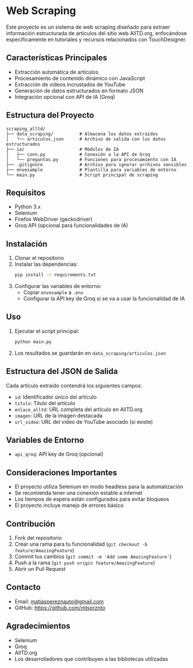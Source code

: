 # Web Scraping

Este proyecto es un sistema de web scraping diseñado para extraer información estructurada de artículos del sitio web AllTD.org, enfocándose específicamente en tutoriales y recursos relacionados con TouchDesigner.

## Características Principales

- Extracción automática de artículos
- Procesamiento de contenido dinámico con JavaScript
- Extracción de vídeos incrustados de YouTube
- Generación de datos estructurados en formato JSON
- Integración opcional con API de IA (Groq)

## Estructura del Proyecto

```
scraping_alltd/
├── data_scraping/          # Almacena los datos extraídos
│   └── articulos.json      # Archivo de salida con los datos estructurados
├── ia/                     # Módulos de IA
│   ├── conn.py             # Conexión a la API de Groq
│   └── preguntas.py        # Funciones para procesamiento con IA
├── .gitignore              # Archivo para ignorar archivos sensibles
├── envexample              # Plantilla para variables de entorno
└── main.py                 # Script principal de scraping
```

## Requisitos

- Python 3.x
- Selenium
- Firefox WebDriver (geckodriver)
- Groq API (opcional para funcionalidades de IA)

## Instalación

1. Clonar el repositorio
2. Instalar las dependencias:
   ```bash
   pip install -r requirements.txt
   ```
3. Configurar las variables de entorno:
   - Copiar `envexample` a `.env`
   - Configurar la API key de Groq si se va a usar la funcionalidad de IA

## Uso

1. Ejecutar el script principal:
   ```bash
   python main.py
   ```

2. Los resultados se guardarán en `data_scraping/articulos.json`

## Estructura del JSON de Salida

Cada artículo extraído contendrá los siguientes campos:
- `id`: Identificador único del artículo
- `titulo`: Título del artículo
- `enlace_alltd`: URL completa del artículo en AllTD.org
- `imagen`: URL de la imagen destacada
- `url_video`: URL del vídeo de YouTube asociado (si existe)

## Variables de Entorno

- `api_qroq`: API key de Groq (opcional)

## Consideraciones Importantes

- El proyecto utiliza Selenium en modo headless para la automatización
- Se recomienda tener una conexión estable a internet
- Los tiempos de espera están configurados para evitar bloqueos
- El proyecto incluye manejo de errores básico

## Contribución

1. Fork del repositorio
2. Crear una rama para tu funcionalidad (`git checkout -b feature/AmazingFeature`)
3. Commit tus cambios (`git commit -m 'Add some AmazingFeature'`)
4. Push a la rama (`git push origin feature/AmazingFeature`)
5. Abrir un Pull Request


## Contacto

- Email: matiaspereznauto@gmail.com
- GitHub: https://github.com/mtsprznto

## Agradecimientos

- Selenium
- Groq
- AllTD.org
- Los desarrolladores que contribuyen a las bibliotecas utilizadas

